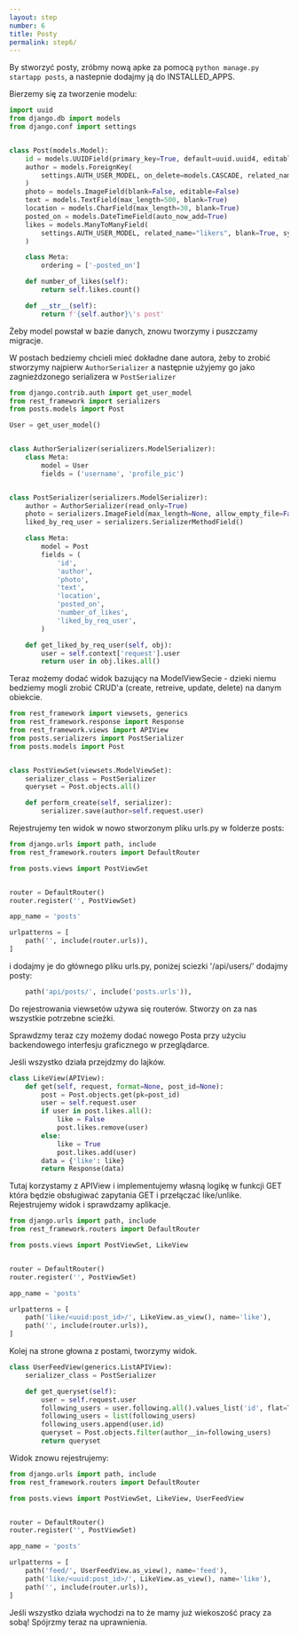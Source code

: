 ```yaml
---
layout: step
number: 6
title: Posty
permalink: step6/
---
```


By stworzyć posty, zróbmy nową apke za pomocą `python manage.py startapp posts`, a nastepnie dodajmy ją do INSTALLED_APPS.

Bierzemy się za tworzenie modelu:

```python
import uuid
from django.db import models
from django.conf import settings


class Post(models.Model):
    id = models.UUIDField(primary_key=True, default=uuid.uuid4, editable=False)
    author = models.ForeignKey(
        settings.AUTH_USER_MODEL, on_delete=models.CASCADE, related_name='user_posts'
    )
    photo = models.ImageField(blank=False, editable=False)
    text = models.TextField(max_length=500, blank=True)
    location = models.CharField(max_length=30, blank=True)
    posted_on = models.DateTimeField(auto_now_add=True)
    likes = models.ManyToManyField(
        settings.AUTH_USER_MODEL, related_name="likers", blank=True, symmetrical=False
    )

    class Meta:
        ordering = ['-posted_on']

    def number_of_likes(self):
        return self.likes.count()

    def __str__(self):
        return f'{self.author}\'s post'
```
Żeby model powstał w bazie danych, znowu tworzymy i puszczamy migracje.

W postach bedziemy chcieli mieć dokładne dane autora, żeby to zrobić stworzymy najpierw `AuthorSerializer` a następnie użyjemy go jako zagnieżdzonego serializera w `PostSerializer`

```python 
from django.contrib.auth import get_user_model
from rest_framework import serializers
from posts.models import Post

User = get_user_model()


class AuthorSerializer(serializers.ModelSerializer):
    class Meta:
        model = User
        fields = ('username', 'profile_pic')


class PostSerializer(serializers.ModelSerializer):
    author = AuthorSerializer(read_only=True)
    photo = serializers.ImageField(max_length=None, allow_empty_file=False)
    liked_by_req_user = serializers.SerializerMethodField()

    class Meta:
        model = Post
        fields = (
            'id',
            'author',
            'photo',
            'text',
            'location',
            'posted_on',
            'number_of_likes',
            'liked_by_req_user',
        )

    def get_liked_by_req_user(self, obj):
        user = self.context['request'].user
        return user in obj.likes.all()
```

Teraz możemy dodać widok bazujący na ModelViewSecie - dzieki niemu bedziemy mogli zrobić CRUD'a (create, retreive, update, delete) na danym obiekcie.

```python
from rest_framework import viewsets, generics
from rest_framework.response import Response
from rest_framework.views import APIView
from posts.serializers import PostSerializer
from posts.models import Post


class PostViewSet(viewsets.ModelViewSet):
    serializer_class = PostSerializer
    queryset = Post.objects.all()

    def perform_create(self, serializer):
        serializer.save(author=self.request.user)
```

Rejestrujemy ten widok w nowo stworzonym pliku urls.py w folderze posts:

```python
from django.urls import path, include
from rest_framework.routers import DefaultRouter

from posts.views import PostViewSet


router = DefaultRouter()
router.register('', PostViewSet)

app_name = 'posts'

urlpatterns = [
    path('', include(router.urls)),
]
```

i dodajmy je do głównego pliku urls.py, poniżej sciezki '/api/users/' dodajmy posty:

```python
    path('api/posts/', include('posts.urls')),
```


Do rejestrowania viewsetów używa się routerów. Stworzy on za nas wszystkie potrzebne scieżki.

Sprawdzmy teraz czy możemy dodać nowego Posta przy użyciu backendowego interfesju graficznego w przeglądarce. 

Jeśli wszystko działa przejdzmy do lajków.

```python
class LikeView(APIView):
    def get(self, request, format=None, post_id=None):
        post = Post.objects.get(pk=post_id)
        user = self.request.user
        if user in post.likes.all():
            like = False
            post.likes.remove(user)
        else:
            like = True
            post.likes.add(user)
        data = {'like': like}
        return Response(data)
```

Tutaj korzystamy z APIView i implementujemy własną logikę w funkcji GET która będzie obsługiwać zapytania GET i przełączać like/unlike.
Rejestrujemy widok i sprawdzamy aplikacje.

```python
from django.urls import path, include
from rest_framework.routers import DefaultRouter

from posts.views import PostViewSet, LikeView


router = DefaultRouter()
router.register('', PostViewSet)

app_name = 'posts'

urlpatterns = [
    path('like/<uuid:post_id>/', LikeView.as_view(), name='like'),
    path('', include(router.urls)),
]
```

Kolej na strone głowna z postami, tworzymy widok.

```python
class UserFeedView(generics.ListAPIView):
    serializer_class = PostSerializer

    def get_queryset(self):
        user = self.request.user
        following_users = user.following.all().values_list('id', flat=True)
        following_users = list(following_users)
        following_users.append(user.id)
        queryset = Post.objects.filter(author__in=following_users)
        return queryset
```

 Widok znowu rejestrujemy:

```python
from django.urls import path, include
from rest_framework.routers import DefaultRouter

from posts.views import PostViewSet, LikeView, UserFeedView


router = DefaultRouter()
router.register('', PostViewSet)

app_name = 'posts'

urlpatterns = [
    path('feed/', UserFeedView.as_view(), name='feed'),
    path('like/<uuid:post_id>/', LikeView.as_view(), name='like'),
    path('', include(router.urls)),
]
```

Jeśli wszystko działa wychodzi na to że mamy już wiekoszość pracy za sobą! Spójrzmy teraz na uprawnienia.